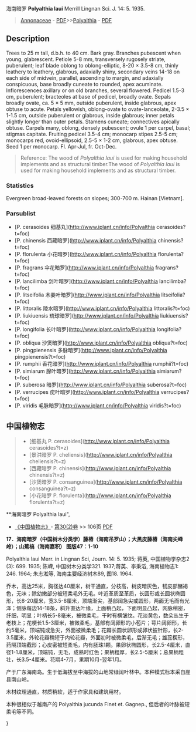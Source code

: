 海南暗罗 **Polyalthia laui** Merrill Lingnan Sci. J. 14: 5. 1935.

> [Annonaceae](http://www.iplant.cn/info/Annonaceae?t=foc) - [PDF](http://www.iplant.cn/foc/pdf/Annonaceae.pdf)>>[Polyalthia](http://www.iplant.cn/info/Polyalthia?t=foc) - [PDF](http://www.iplant.cn/foc/pdf/Polyalthia.pdf)

## Description

Trees to 25 m tall, d.b.h. to 40 cm. Bark gray. Branches pubescent when young, glabrescent. Petiole 5-8 mm, transversely rugosely striate, puberulent; leaf blade oblong to oblong-elliptic, 8-20 × 3.5-8 cm, thinly leathery to leathery, glabrous, adaxially shiny, secondary veins 14-18 on each side of midvein, parallel, ascending to margin, and adaxially conspicuous, base broadly cuneate to rounded, apex acuminate. Inflorescences axillary or on old branches, several flowered. Pedicel 1.5-3 cm, puberulent; bracteoles at base of pedicel, broadly ovate. Sepals broadly ovate, ca. 5 × 5 mm, outside puberulent, inside glabrous, apex obtuse to acute. Petals yellowish, oblong-ovate to ovate-lanceolate, 2-3.5 × 1-1.5 cm, outside puberulent or glabrous, inside glabrous; inner petals slightly longer than outer petals. Stamens cuneate; connectives apically obtuse. Carpels many, oblong, densely pubescent; ovule 1 per carpel, basal; stigmas capitate. Fruiting pedicel 3.5-4 cm; monocarp stipes 2.5-5 cm; monocarps red, ovoid-ellipsoid, 2.5-5 × 1-2 cm, glabrous, apex obtuse. Seed 1 per monocarp. Fl. Apr-Jul, fr. Oct-Dec.


> Reference: 
> The wood of *Polyalthia laui* is used for making household implements and as structural timber.The wood of *Polyalthia laui* is used for making household implements and as structural timber.

### Statistics
Evergreen broad-leaved forests on slopes; 300-700 m. Hainan [Vietnam].



### Parsublist

* [P.  cerasoides  细基丸](http://www.iplant.cn/info/Polyalthia cerasoides?t=foc)
* [P.  chinensis  西藏暗罗](http://www.iplant.cn/info/Polyalthia chinensis?t=foc)
* [P.  florulenta  小花暗罗](http://www.iplant.cn/info/Polyalthia florulenta?t=foc)
* [P.  fragrans  伞花暗罗](http://www.iplant.cn/info/Polyalthia fragrans?t=foc)
* [P.  lancilimba  剑叶暗罗](http://www.iplant.cn/info/Polyalthia lancilimba?t=foc)
* [P.  litseifolia  木姜叶暗罗](http://www.iplant.cn/info/Polyalthia litseifolia?t=foc)
* [P.  littoralis  陵水暗罗](http://www.iplant.cn/info/Polyalthia littoralis?t=foc)
* [P.  liukiuensis  琉球暗罗](http://www.iplant.cn/info/Polyalthia liukiuensis?t=foc)
* [P.  longifolia  长叶暗罗](http://www.iplant.cn/info/Polyalthia longifolia?t=foc)
* [P.  obliqua  沙煲暗罗](http://www.iplant.cn/info/Polyalthia obliqua?t=foc)
* [P.  pingpienensis  多脉暗罗](http://www.iplant.cn/info/Polyalthia pingpienensis?t=foc)
* [P.  rumphii  香花暗罗](http://www.iplant.cn/info/Polyalthia rumphii?t=foc)
* [P.  simiarum  腺叶暗罗](http://www.iplant.cn/info/Polyalthia simiarum?t=foc)
* [P.  suberosa  暗罗](http://www.iplant.cn/info/Polyalthia suberosa?t=foc)
* [P.  verrucipes  疣叶暗罗](http://www.iplant.cn/info/Polyalthia verrucipes?t=foc)
* [P.  viridis  毛脉暗罗](http://www.iplant.cn/info/Polyalthia viridis?t=foc)


## 中国植物志

> * [细基丸  P.  cerasoides](http://www.iplant.cn/info/Polyalthia cerasoides?t=z)
> * [景洪暗罗  P.  cheliensis](http://www.iplant.cn/info/Polyalthia cheliensis?t=z)
> * [西藏暗罗  P.  chinensis](http://www.iplant.cn/info/Polyalthia chinensis?t=z)
> * [沙煲暗罗  P.  consanguinea](http://www.iplant.cn/info/Polyalthia consanguinea?t=z)
> * [小花暗罗  P.  florulenta](http://www.iplant.cn/info/Polyalthia florulenta?t=z)


**海南暗罗 Polyalthia laui",


* [《中国植物志》](http://www.iplant.cn/frps)- [第30(2)卷](http://www.iplant.cn/frps/vol/30(2)) >> 106页 [PDF](http://www.iplant.cn/frps/pdf/30(2)/106.pdf)

**17．海南暗罗（中国树木分类学）藤椿（海南吊罗山）；大黑皮藤椿（海南尖峰岭）；山蕉槁（海南嘉积） 图版47：1-10**

Polyalthia laui Merr. in Lingnan Sci, Journ. 14: 5. 1935; 蒋英, 中国植物学杂志2 (3): 699. 1935; 陈嵘, 中国树木分类学321. 1937;蒋英、李秉滔, 海南植物志1: 246. 1964; 朱志淞等, 海南主要经济树木89, 图18. 1964.

乔木，高达25米，胸径达40厘米，树干通直，分枝高，树皮暗灰色，韧皮部赭褐色，无味；除幼嫩部分被短柔毛外无毛。叶近革质至革质，长圆形或长圆状椭圆形，长8-20厘米，宽3.5-8厘米，顶端渐尖，基部阔急尖或圆形，两面无毛而有光泽；侧脉每边14-18条，斜升直达叶缘，上面稍凸起，下面明显凸起，网脉稍密，纤细，明显；叶柄长5-8毫米，被微柔毛，干时有横皱纹。花淡黄色，数朵丛生于老枝上；花梗长1.5-3厘米，被微柔毛，基部有阔卵形的小苞片；萼片阔卵形，长约5毫米，顶端钝或急尖，外面被微柔毛；花瓣长圆状卵形或卵状披针形，长2-3.5厘米，外轮花瓣稍短于内轮花瓣，外面初时被微柔毛，后渐无毛；雄蕊楔形，药隔顶端截形；心皮密被短柔毛，内有胚珠1颗。果卵状椭圆形，长2.5-4厘米，直径1-1.8厘米，顶端钝，无毛，成熟时红色；果柄粗厚，长2.5-5厘米；总果柄粗壮，长3.5-4厘米。花期4-7月，果期10月-翌年1月。

产于广东海南岛。生于低海拔至中海拔的山地常绿阔叶林中。本种模式标本采自崖县南山岭。

木材纹理通直，材质稍软，适于作家具和建筑用材。

本种很相似于越南产的 Polyalthia jucunda Finet et. Gagnep., 但后者的叶脉被短柔毛等不同。



}